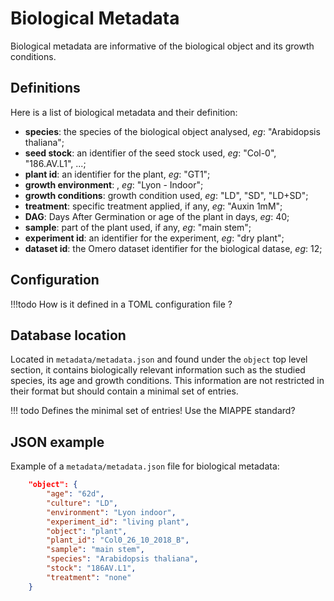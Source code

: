 Biological Metadata
===================
Biological metadata are informative of the biological object and its growth conditions.

## Definitions

Here is a list of biological metadata and their definition:
* **species**: the species of the biological object analysed, _eg_: "Arabidopsis thaliana";
* **seed stock**: an identifier of the seed stock used, _eg_: "Col-0", "186.AV.L1", ...;
* **plant id**: an identifier for the plant, _eg_: "GT1";
* **growth environment**: , _eg_: "Lyon - Indoor";
* **growth conditions**: growth condition used, _eg_: "LD", "SD", "LD+SD";
* **treatment**: specific treatment applied, if any, _eg_: "Auxin 1mM";
* **DAG**: Days After Germination or age of the plant in days, _eg_: 40;
* **sample**: part of the plant used, if any, _eg_: "main stem"; 
* **experiment id**: an identifier for the experiment, _eg_: "dry plant";
* **dataset id**: the Omero dataset identifier for the biological datase, _eg_: 12;


## Configuration

!!!todo
    How is it defined in a TOML configuration file ?


## Database location
Located in `metadata/metadata.json` and found under the `object` top level section, it contains biologically relevant information such as the studied species, its age and growth conditions.
This information are not restricted in their format but should contain a minimal set of entries.

!!! todo
    Defines the minimal set of entries! Use the MIAPPE standard?


## JSON example
Example of a `metadata/metadata.json` file for biological metadata:
```json
    "object": {
        "age": "62d",
        "culture": "LD",
        "environment": "Lyon indoor",
        "experiment_id": "living plant",
        "object": "plant",
        "plant_id": "Col0_26_10_2018_B",
        "sample": "main stem",
        "species": "Arabidopsis thaliana",
        "stock": "186AV.L1",
        "treatment": "none"
    }
```

